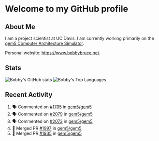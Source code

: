# Welcome to my GitHub profile

## About Me

I am a project scientist at UC Davis. I am currently working primarily on the [gem5 Computer Architecture Simulator](https://github.com/gem5).

Personal website: <https://www.bobbybruce.net>.

## Stats

![Bobby's GitHub stats](https://github-readme-stats.vercel.app/api?username=bobbyrbruce&show_icons=true&theme=responsive&include_all_commits=true&count_private=true&show=reviews&disable_animations=true)
![Bobby's Top Languages ](https://github-readme-stats.vercel.app/api/top-langs/?username=bobbyrbruce&layout=compact&theme=responsive&count_private=true&langs_count=10&disable_animations=true)

## Recent Activity

<!--START_SECTION:activity-->
1. 🗣 Commented on [#1705](https://github.com/gem5/gem5/pull/1705#issuecomment-2795370062) in [gem5/gem5](https://github.com/gem5/gem5)
2. 🗣 Commented on [#2079](https://github.com/gem5/gem5/pull/2079#issuecomment-2790351205) in [gem5/gem5](https://github.com/gem5/gem5)
3. 🗣 Commented on [#2073](https://github.com/gem5/gem5/issues/2073#issuecomment-2784219132) in [gem5/gem5](https://github.com/gem5/gem5)
4. 🎉 Merged PR [#1997](https://github.com/gem5/gem5/pull/1997) in [gem5/gem5](https://github.com/gem5/gem5)
5. 🎉 Merged PR [#1935](https://github.com/gem5/gem5/pull/1935) in [gem5/gem5](https://github.com/gem5/gem5)
<!--END_SECTION:activity-->
